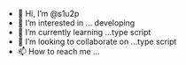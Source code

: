 - 👋 Hi, I’m @s1u2p
- 👀 I’m interested in ... developing
- 🌱 I’m currently learning ...type script 
- 💞️ I’m looking to collaborate on ...type script
- 📫 How to reach me ...

<!---
s1u2p/s1u2p is a ✨ special ✨ repository because its `README.md` (this file) appears on your GitHub profile.
You can click the Preview link to take a look at your changes.
--->
